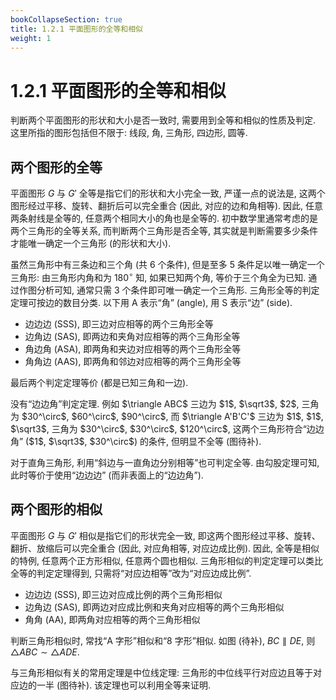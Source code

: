 ```yaml
---
bookCollapseSection: true
title: 1.2.1 平面图形的全等和相似
weight: 1
---
```


# 1.2.1 平面图形的全等和相似

判断两个平面图形的形状和大小是否一致时, 需要用到全等和相似的性质及判定. 这里所指的图形包括但不限于: 线段, 角, 三角形, 四边形, 圆等.

## 两个图形的全等

平面图形 $G$ 与 $G'$ 全等是指它们的形状和大小完全一致, 严谨一点的说法是, 这两个图形经过平移、旋转、翻折后可以完全重合 (因此, 对应的边和角相等). 因此, 任意两条射线是全等的, 任意两个相同大小的角也是全等的. 初中数学里通常考虑的是两个三角形的全等关系, 而判断两个三角形是否全等, 其实就是判断需要多少条件才能唯一确定一个三角形 (的形状和大小).

<!-- 设 $\triangle ABC$ 中, $\angle A$, $\angle B$, $\angle C$ 所对的边分别记为 $a$, $b$, $c$.  -->
虽然三角形中有三条边和三个角 (共 $6$ 个条件), 但是至多 $5$ 条件足以唯一确定一个三角形: 由三角形内角和为 $180^\circ$ 知, 如果已知两个角, 等价于三个角全为已知. 通过作图分析可知, 通常只需 $3$ 个条件即可唯一确定一个三角形. 三角形全等的判定定理可按边的数目分类. 以下用 A 表示“角” (angle), 用 S 表示“边” (side).

- 边边边 (SSS), 即三边对应相等的两个三角形全等
- 边角边 (SAS), 即两边和夹角对应相等的两个三角形全等
- 角边角 (ASA), 即两角和夹边对应相等的两个三角形全等
- 角角边 (AAS), 即两角和邻边对应相等的两个三角形全等

最后两个判定定理等价 (都是已知三角和一边).

<myremark>
    <p>没有“边边角”判定定理. 例如 $\triangle ABC$ 三边为 $1$, $\sqrt3$, $2$, 三角为 $30^\circ$, $60^\circ$, $90^\circ$, 而 $\triangle A'B'C'$ 三边为 $1$, $1$, $\sqrt3$, 三角为 $30^\circ$, $30^\circ$, $120^\circ$, 这两个三角形符合“边边角” ($1$, $\sqrt3$, $30^\circ$) 的条件, 但明显不全等 (图待补).</p>
    <p>对于直角三角形, 利用“斜边与一直角边分别相等”也可判定全等. 由勾股定理可知, 此时等价于使用“边边边” (而非表面上的“边边角”).</p>
</myremark>

## 两个图形的相似

平面图形 $G$ 与 $G'$ 相似是指它们的形状完全一致, 即这两个图形经过平移、旋转、翻折、放缩后可以完全重合 (因此, 对应角相等, 对应边成比例). 因此, 全等是相似的特例, 任意两个正方形相似, 任意两个圆也相似. 三角形相似的判定定理可以类比全等的判定定理得到, 只需将“对应边相等”改为“对应边成比例”.

- 边边边 (SSS), 即三边对应成比例的两个三角形相似
- 边角边 (SAS), 即两边对应成比例和夹角对应相等的两个三角形相似
- 角角 (AA), 即两角对应相等的两个三角形相似

判断三角形相似时, 常找“A 字形”相似和“8 字形”相似. 如图 (待补), $BC\parallel DE$, 则 $\triangle ABC\sim \triangle ADE$.

与三角形相似有关的常用定理是中位线定理: 三角形的中位线平行对应边且等于对应边的一半 (图待补). 该定理也可以利用全等来证明.